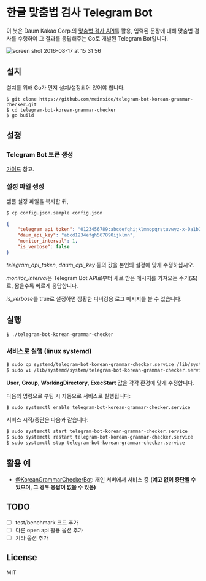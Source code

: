 # 한글 맞춤법 검사 Telegram Bot

이 봇은 Daum Kakao Corp.의 [맞춤법 검사 API](https://developers.daum.net/services/apis/grammar-checker/v1/check.json)를 활용, 입력된 문장에 대해 맞춤법 검사를 수행하여 그 결과를 응답해주는 Go로 개발된 Telegram Bot입니다.

![screen shot 2016-08-17 at 15 31 56](https://cloud.githubusercontent.com/assets/185988/17726738/df9505fe-648f-11e6-9677-a28b76eb8bec.png)

## 설치

설치를 위해 Go가 먼저 설치/설정되어 있어야 합니다.

```
$ git clone https://github.com/meinside/telegram-bot-korean-grammar-checker.git
$ cd telegram-bot-korean-grammar-checker
$ go build
```

## 설정

### Telegram Bot 토큰 생성

[가이드](https://core.telegram.org/bots#6-botfather) 참고.

### 설정 파일 생성

샘플 설정 파일을 복사한 뒤,

```bash
$ cp config.json.sample config.json
```

```json
{
	"telegram_api_token": "0123456789:abcdefghijklmnopqrstuvwyz-x-0a1b2c3d4e",
	"daum_api_key": "abcd1234efgh567890ijklmn",
	"monitor_interval": 1,
	"is_verbose": false
}
```

*telegram_api_token*, *daum_api_key* 등의 값을 본인의 설정에 맞게 수정하십시오.

*monitor_interval*은 Telegram Bot API로부터 새로 받은 메시지를 가져오는 주기(초)로, 짧을수록 빠르게 응답합니다.

*is_verbose*를 true로 설정하면 장황한 디버깅용 로그 메시지를 볼 수 있습니다.

## 실행

```bash
$ ./telegram-bot-korean-grammar-checker
```

### 서비스로 실행 (linux systemd)

```bash
$ sudo cp systemd/telegram-bot-korean-grammar-checker.service /lib/systemd/system/
$ sudo vi /lib/systemd/system/telegram-bot-korean-grammar-checker.service
```

**User**, **Group**, **WorkingDirectory**, **ExecStart** 값을 각각 환경에 맞게 수정합니다.

다음의 명령으로 부팅 시 자동으로 서비스로 실행됩니다:

```bash
$ sudo systemctl enable telegram-bot-korean-grammar-checker.service
```

서비스 시작/중단은 다음과 같습니다:

```bash
$ sudo systemctl start telegram-bot-korean-grammar-checker.service
$ sudo systemctl restart telegram-bot-korean-grammar-checker.service
$ sudo systemctl stop telegram-bot-korean-grammar-checker.service
```

## 활용 예

* [@KoreanGrammarCheckerBot](https://telegram.me/KoreanGrammarCheckerBot): 개인 서버에서 서비스 중 **(예고 없이 중단될 수 있으며, 그 경우 응답이 없을 수 있음)**

## TODO

- [ ] test/benchmark 코드 추가
- [ ] 다른 open api 활용 옵션 추가
- [ ] 기타 옵션 추가

## License

MIT

